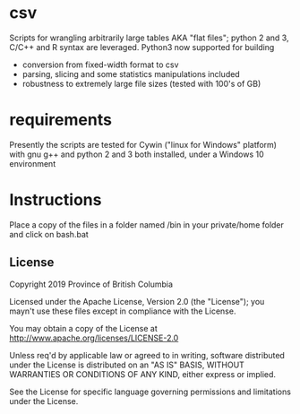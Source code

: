 # csv
Scripts for wrangling arbitrarily large tables AKA "flat files"; python 2 and 3, C/C++ and R syntax are leveraged. Python3 now supported for building
* conversion from fixed-width format to csv
* parsing, slicing and some statistics manipulations included
* robustness to extremely large file sizes (tested with 100's of GB)

# requirements
Presently the scripts are tested for Cywin ("linux for Windows" platform) with gnu g++ and python 2 and 3 both installed, under a Windows 10 environment

# Instructions
Place a copy of the files in a folder named /bin in your private/home folder and click on bash.bat

## License

Copyright 2019 Province of British Columbia

Licensed under the Apache License, Version 2.0 (the "License");
you mayn't use these files except in compliance with the License.

You may obtain a copy of the License at
http://www.apache.org/licenses/LICENSE-2.0

Unless req'd by applicable law or agreed to in writing,
software distributed under the License is distributed on an
"AS IS" BASIS, WITHOUT WARRANTIES OR CONDITIONS OF ANY KIND,
either express or implied.

See the License for specific language governing permissions
and limitations under the License.
